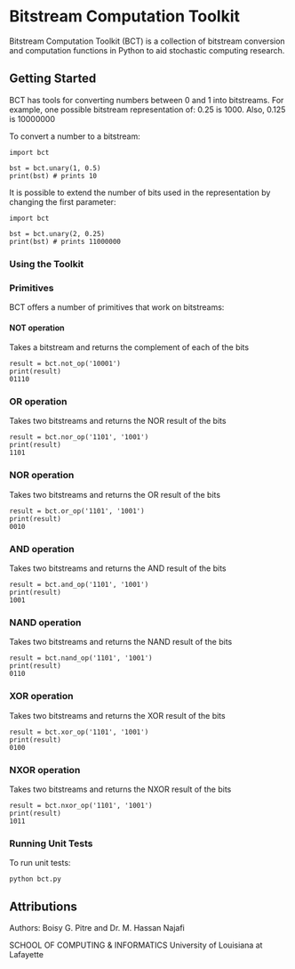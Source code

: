 # Bitstream Computation Toolkit

Bitstream Computation Toolkit (BCT) is a collection of bitstream conversion and computation functions in Python to aid stochastic computing research.

## Getting Started

BCT has tools for converting numbers between 0 and 1 into bitstreams. For example, one possible bitstream representation of: 0.25 is 1000. Also, 0.125 is 10000000
  
To convert a number to a bitstream:

```
import bct

bst = bct.unary(1, 0.5)
print(bst) # prints 10
```
 
It is possible to extend the number of bits used in the representation by changing the first parameter:

```
import bct

bst = bct.unary(2, 0.25)
print(bst) # prints 11000000
```

### Using the Toolkit

### Primitives
BCT offers a number of primitives that work on bitstreams:

#### NOT operation
Takes a bitstream and returns the complement of each of the bits
```
result = bct.not_op('10001')
print(result)
01110
```

### OR operation
Takes two bitstreams and returns the NOR result of the bits
```
result = bct.nor_op('1101', '1001')
print(result)
1101
```

### NOR operation
Takes two bitstreams and returns the OR result of the bits
```
result = bct.or_op('1101', '1001')
print(result)
0010
```

### AND operation
Takes two bitstreams and returns the AND result of the bits
```
result = bct.and_op('1101', '1001')
print(result)
1001
```

### NAND operation
Takes two bitstreams and returns the NAND result of the bits
```
result = bct.nand_op('1101', '1001')
print(result)
0110
```

### XOR operation
Takes two bitstreams and returns the XOR result of the bits
```
result = bct.xor_op('1101', '1001')
print(result)
0100
```

### NXOR operation
Takes two bitstreams and returns the NXOR result of the bits
```
result = bct.nxor_op('1101', '1001')
print(result)
1011
```

### Running Unit Tests
To run unit tests:

```python bct.py```

## Attributions

Authors: Boisy G. Pitre and Dr. M. Hassan Najafi

SCHOOL OF COMPUTING & INFORMATICS
University of Louisiana at Lafayette

